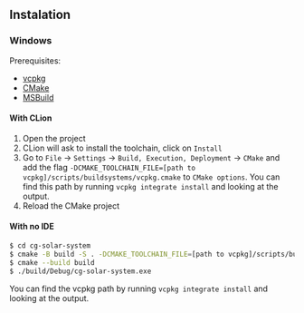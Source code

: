 ## Instalation

### Windows

Prerequisites:

- [vcpkg](https://vcpkg.io/en/getting-started)
- [CMake](https://cmake.org/download/)
- [MSBuild](https://visualstudio.microsoft.com/downloads/)

#### With CLion

1. Open the project
2. CLion will ask to install the toolchain, click on `Install`
3. Go to `File` -> `Settings` -> `Build, Execution, Deployment` -> `CMake` and add the
   flag `-DCMAKE_TOOLCHAIN_FILE=[path to vcpkg]/scripts/buildsystems/vcpkg.cmake` to `CMake options`.
   You can find this path by running `vcpkg integrate install` and looking at the output.
4. Reload the CMake project

#### With no IDE

```bash
$ cd cg-solar-system
$ cmake -B build -S . -DCMAKE_TOOLCHAIN_FILE=[path to vcpkg]/scripts/buildsystems/vcpkg.cmake
$ cmake --build build
$ ./build/Debug/cg-solar-system.exe
```

You can find the vcpkg path by running `vcpkg integrate install` and looking at the output.
